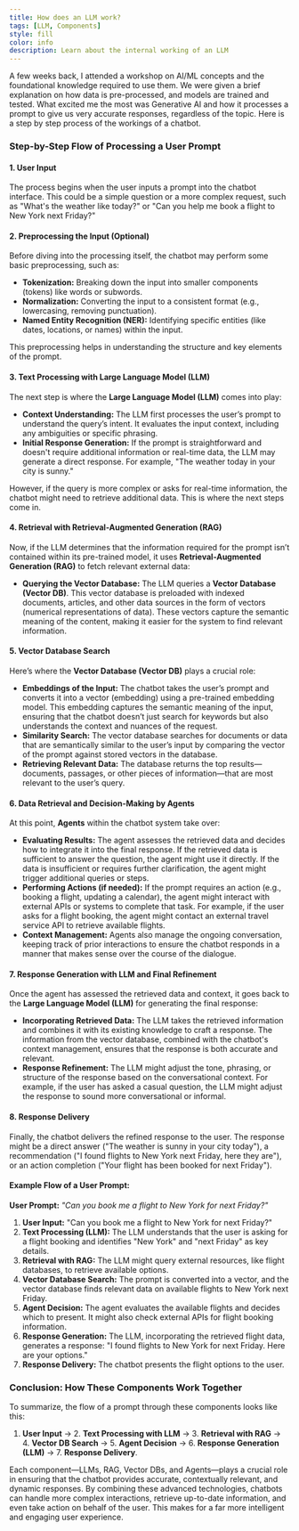 ```yaml
---
title: How does an LLM work?
tags: [LLM, Components]
style: fill
color: info
description: Learn about the internal working of an LLM 
---
```

A few weeks back, I attended a workshop on AI/ML concepts and the foundational knowledge required to use them. We were given a brief explanation on how data is pre-processed, and models are trained and tested. What excited me the most was Generative AI and how it processes a prompt to give us very accurate responses, regardless of the topic. Here is a step by step process of the workings of a chatbot.

### Step-by-Step Flow of Processing a User Prompt

#### 1. **User Input**
The process begins when the user inputs a prompt into the chatbot interface. This could be a simple question or a more complex request, such as "What's the weather like today?" or "Can you help me book a flight to New York next Friday?"

#### 2. **Preprocessing the Input (Optional)**
Before diving into the processing itself, the chatbot may perform some basic preprocessing, such as:
   - **Tokenization:** Breaking down the input into smaller components (tokens) like words or subwords.
   - **Normalization:** Converting the input to a consistent format (e.g., lowercasing, removing punctuation).
   - **Named Entity Recognition (NER):** Identifying specific entities (like dates, locations, or names) within the input.

This preprocessing helps in understanding the structure and key elements of the prompt.

#### 3. **Text Processing with Large Language Model (LLM)**
The next step is where the **Large Language Model (LLM)** comes into play:
   - **Context Understanding:** The LLM first processes the user’s prompt to understand the query’s intent. It evaluates the input context, including any ambiguities or specific phrasing.
   - **Initial Response Generation:** If the prompt is straightforward and doesn't require additional information or real-time data, the LLM may generate a direct response. For example, "The weather today in your city is sunny."

However, if the query is more complex or asks for real-time information, the chatbot might need to retrieve additional data. This is where the next steps come in.

#### 4. **Retrieval with Retrieval-Augmented Generation (RAG)**
Now, if the LLM determines that the information required for the prompt isn’t contained within its pre-trained model, it uses **Retrieval-Augmented Generation (RAG)** to fetch relevant external data:
   - **Querying the Vector Database:** The LLM queries a **Vector Database (Vector DB)**. This vector database is preloaded with indexed documents, articles, and other data sources in the form of vectors (numerical representations of data). These vectors capture the semantic meaning of the content, making it easier for the system to find relevant information.
   
#### 5. **Vector Database Search**
Here’s where the **Vector Database (Vector DB)** plays a crucial role:
   - **Embeddings of the Input:** The chatbot takes the user’s prompt and converts it into a vector (embedding) using a pre-trained embedding model. This embedding captures the semantic meaning of the input, ensuring that the chatbot doesn’t just search for keywords but also understands the context and nuances of the request.
   - **Similarity Search:** The vector database searches for documents or data that are semantically similar to the user’s input by comparing the vector of the prompt against stored vectors in the database.
   - **Retrieving Relevant Data:** The database returns the top results—documents, passages, or other pieces of information—that are most relevant to the user’s query.

#### 6. **Data Retrieval and Decision-Making by Agents**
At this point, **Agents** within the chatbot system take over:
   - **Evaluating Results:** The agent assesses the retrieved data and decides how to integrate it into the final response. If the retrieved data is sufficient to answer the question, the agent might use it directly. If the data is insufficient or requires further clarification, the agent might trigger additional queries or steps.
   - **Performing Actions (if needed):** If the prompt requires an action (e.g., booking a flight, updating a calendar), the agent might interact with external APIs or systems to complete that task. For example, if the user asks for a flight booking, the agent might contact an external travel service API to retrieve available flights.
   - **Context Management:** Agents also manage the ongoing conversation, keeping track of prior interactions to ensure the chatbot responds in a manner that makes sense over the course of the dialogue.

#### 7. **Response Generation with LLM and Final Refinement**
Once the agent has assessed the retrieved data and context, it goes back to the **Large Language Model (LLM)** for generating the final response:
   - **Incorporating Retrieved Data:** The LLM takes the retrieved information and combines it with its existing knowledge to craft a response. The information from the vector database, combined with the chatbot's context management, ensures that the response is both accurate and relevant.
   - **Response Refinement:** The LLM might adjust the tone, phrasing, or structure of the response based on the conversational context. For example, if the user has asked a casual question, the LLM might adjust the response to sound more conversational or informal.

#### 8. **Response Delivery**
Finally, the chatbot delivers the refined response to the user. The response might be a direct answer ("The weather is sunny in your city today"), a recommendation ("I found flights to New York next Friday, here they are"), or an action completion ("Your flight has been booked for next Friday").

#### Example Flow of a User Prompt:

**User Prompt:** *"Can you book me a flight to New York for next Friday?"*

1. **User Input:** "Can you book me a flight to New York for next Friday?"
2. **Text Processing (LLM):** The LLM understands that the user is asking for a flight booking and identifies "New York" and "next Friday" as key details.
3. **Retrieval with RAG:** The LLM might query external resources, like flight databases, to retrieve available options.
4. **Vector Database Search:** The prompt is converted into a vector, and the vector database finds relevant data on available flights to New York next Friday.
5. **Agent Decision:** The agent evaluates the available flights and decides which to present. It might also check external APIs for flight booking information.
6. **Response Generation:** The LLM, incorporating the retrieved flight data, generates a response: "I found flights to New York for next Friday. Here are your options."
7. **Response Delivery:** The chatbot presents the flight options to the user.

### Conclusion: How These Components Work Together

To summarize, the flow of a prompt through these components looks like this:
1. **User Input** → 2. **Text Processing with LLM** → 3. **Retrieval with RAG** → 4. **Vector DB Search** → 5. **Agent Decision** → 6. **Response Generation (LLM)** → 7. **Response Delivery**.

Each component—LLMs, RAG, Vector DBs, and Agents—plays a crucial role in ensuring that the chatbot provides accurate, contextually relevant, and dynamic responses. By combining these advanced technologies, chatbots can handle more complex interactions, retrieve up-to-date information, and even take action on behalf of the user. This makes for a far more intelligent and engaging user experience.